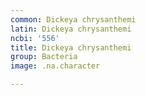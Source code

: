 ```yaml
---
common: Dickeya chrysanthemi
latin: Dickeya chrysanthemi
ncbi: '556'
title: Dickeya chrysanthemi
group: Bacteria
image: .na.character

---
```

